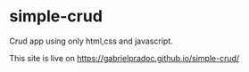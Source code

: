 # simple-crud
Crud app using only html,css and javascript.

This site is live on https://gabrielpradoc.github.io/simple-crud/
